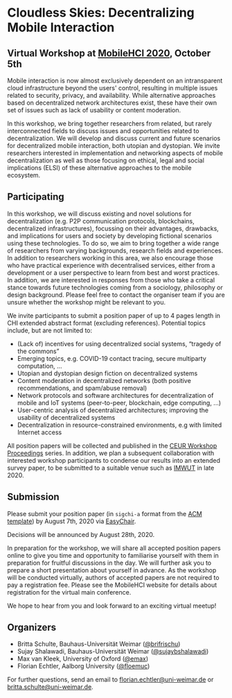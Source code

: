 # Cloudless Skies: Decentralizing Mobile Interaction

## Virtual Workshop at [MobileHCI 2020](https://mobilehci.acm.org/2020/), October 5th

Mobile interaction is now almost exclusively dependent on an intransparent cloud infrastructure beyond the users' control, resulting in multiple issues related to security, privacy, and availability. While alternative approaches based on decentralized network architectures exist, these have their own set of issues such as lack of usability or content moderation.

In this workshop, we bring together researchers from related, but rarely interconnected fields to discuss issues and opportunities related to decentralization.  We will develop and discuss current and future scenarios for decentralized mobile interaction, both utopian and dystopian. We invite researchers interested in implementation and networking aspects of mobile decentralization as well as those focusing on ethical, legal and social implications (ELSI) of these alternative approaches to the mobile ecosystem.

## Participating

In this workshop, we will discuss existing and novel solutions for decentralization (e.g. P2P communication protocols, blockchains, decentralized infrastructures), focussing on their advantages, drawbacks, and implications for users and society by developing fictional scenarios using these technologies. To do so, we aim to bring together a wide range of researchers from varying backgrounds, research fields and experiences. In addition to researchers working in this area, we also encourage those who have practical experience with decentralised services, either from a development or a user perspective to learn from best and worst practices. In addition, we are interested in responses from those who take a critical stance towards future technologies coming from a sociology, philosophy or design background. Please feel free to contact the organiser team if you are unsure whether the workshop might be relevant to you. 

We invite participants to submit a position paper of up to 4 pages length in CHI extended abstract format (excluding references). Potential topics include, but are not limited to:

  * (Lack of) incentives for using decentralized social systems, “tragedy of the commons”
  * Emerging topics, e.g. COVID-19 contact tracing, secure multiparty computation, ...
  * Utopian and dystopian design fiction on decentralized systems 
  * Content moderation in decentralized networks (both positive recommendations, and spam/abuse removal) 
  * Network protocols and software architectures for decentralization of mobile and IoT systems (peer-to-peer, blockchain, edge computing, ...) 
  * User-centric analysis of decentralized architectures; improving the usability of decentralized systems 
  * Decentralization in resource-constrained environments, e.g with limited Internet access
  
All position papers will be collected and published in the [CEUR Workshop Proceedings](http://ceur-ws.org/) series. In addition, we plan a subsequent collaboration with interested workshop participants to condense our results into an extended survey paper, to be submitted to a suitable venue such as [IMWUT](https://imwut.acm.org/) in late 2020.

## Submission

Please submit your position paper (in `sigchi-a` format from the [ACM template](https://www.acm.org/publications/proceedings-template)) by August 7th, 2020 via [EasyChair](https://easychair.org/my/conference?conf=csdmi20).

Decisions will be announced by August 28th, 2020.

In preparation for the workshop, we will share all accepted position papers online to give you time and opportunity to familiarise yourself with them in preparation for fruitful discussions in the day. We will further ask you to prepare a short presentation about yourself in advance. As the workshop will be conducted virtually, authors of accepted papers are not required to pay a registration fee. Please see the MobileHCI website for details about registration for the virtual main conference.

We hope to hear from you and look forward to an exciting virtual meetup!

## Organizers

  * Britta Schulte, Bauhaus-Universität Weimar ([@brifrischu](https://twitter.com/brifrischu))
  * Sujay Shalawadi, Bauhaus-Universität Weimar ([@sujaybshalawadi](https://twitter.com/sujaybshalawadi))
  * Max van Kleek, University of Oxford ([@emax](https://twitter.com/emax))
  * Florian Echtler, Aalborg University ([@floemuc](https://twitter.com/floemuc))

For further questions, send an email to [florian.echtler@uni-weimar.de](mailto:florian.echtler@uni-weimar.de) or [britta.schulte@uni-weimar.de](mailto:britta.schulte@uni-weimar.de).
